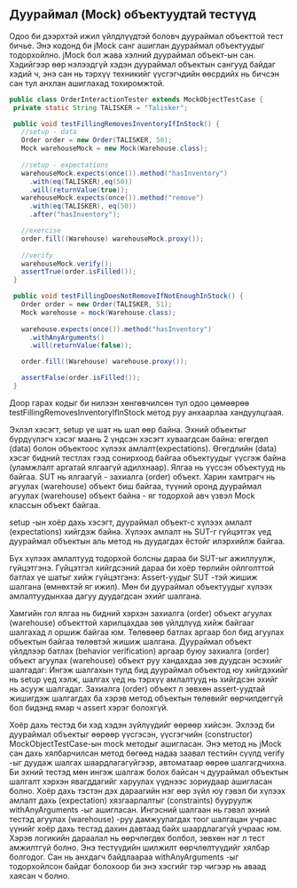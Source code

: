 ## Дуураймал (Mock) объектуудтай тестүүд

Одоо би дээрхтэй ижил үйлдлүүдтэй боловч дуураймал объекттой тест бичье. Энэ кодонд би jMock санг ашиглан дуураймал объектуудыг тодорхойлно. jMock бол жава хэлний дуураймал объект-ын сан. Хэдийгээр өөр нэлээдгүй хэдэн дуураймал объектын сангууд байдаг хэдий ч, энэ сан нь тэрхүү техникийг үүсгэгчдийн өөсрдийх нь бичсэн сан тул анхлан ашиглахад тохиромжтой.

```java
public class OrderInteractionTester extends MockObjectTestCase {
 private static String TALISKER = "Talisker";

 public void testFillingRemovesInventoryIfInStock() {
   //setup - data
   Order order = new Order(TALISKER, 50);
   Mock warehouseMock = new Mock(Warehouse.class);
   
   //setup - expectations
   warehouseMock.expects(once()).method("hasInventory")
     .with(eq(TALISKER),eq(50))
     .will(returnValue(true));
   warehouseMock.expects(once()).method("remove")
     .with(eq(TALISKER), eq(50))
     .after("hasInventory");

   //exercise
   order.fill((Warehouse) warehouseMock.proxy());
   
   //verify
   warehouseMock.verify();
   assertTrue(order.isFilled());
 }

 public void testFillingDoesNotRemoveIfNotEnoughInStock() {
   Order order = new Order(TALISKER, 51);    
   Mock warehouse = mock(Warehouse.class);
     
   warehouse.expects(once()).method("hasInventory")
     .withAnyArguments()
     .will(returnValue(false));

   order.fill((Warehouse) warehouse.proxy());

   assertFalse(order.isFilled());
 }
```


Доор гарах кодыг би нилээн хөнгөвчилсөн тул одоо цөмөөрөө testFillingRemovesInventoryIfInStock метод руу анхаарлаа хандуулцгаая.

Эхлэл хэсэгт, setup үе шат нь шал өөр байна. Эхний объектыг бүрдүүлэгч хэсэг маань 2 үндсэн хэсэгт хуваагдсан байна: өгөгдөл (data) болон объектоос хүлээх амлалт(expectations). Өгөгдлийн (data) хэсэг бидний тестлэх гээд сонирхоод байгаа объектуудыг үүсгэж байна (уламжлалт аргатай ялгаагүй адилхнаар). Ялгаа нь үүссэн объектууд нь байгаа. SUT нь ялгаагүй - захиалга (order) объект. Харин хамтрагч нь агуулах (warehouse) объект биш байгаа, түүний оронд дуураймал агуулах (warehouse) объект байна - яг тодорхой авч үзвэл Mock классын объект байгаа.

setup -ын хоёр дахь хэсэгт, дуураймал объект-с хүлээх амлалт (expectations) хийгдэж байна. Хүлээх амлалт нь SUT-г гүйцэтгэх үед дуураймал объектын аль метод нь дуудагдах ёстойг илэрхийлж байгаа.

Бүх хүлээх амлалтууд тодорхой болсны дараа би SUT-ыг ажиллуулж, гүйцэтгэнэ. Гүйцэтгэл хийгдсэний дараа би хоёр төрлийн ойлголттой батлах үе шатыг хийж гүйцэтгэнэ: Assert-уудыг SUT -тэй жишиж шалгана (өмнөхтэй яг ижил). Мөн би дуураймал объектуудыг хүлээх амлалтуудынхаа дагуу дуудагдсан эхийг шалгана.

Хамгийн гол ялгаа нь бидний хэрхэн захиалга (order) объект агуулах (warehouse) объекттой харилцахдаа зөв үйлдлүүд хийж байгааг шалгахад л оршиж байгаа юм. Төлөвөөр батлах аргаар бол бид агуулах объектын байгаа төлөвтэй жишиж шалгана. Дуураймал объект үйлдлээр батлах (behavior verification) аргаар буюу захиалга (order) объект агуулах (warehouse) объект руу хандахдаа зөв дуудсан эсэхийг шалгадаг: Ингэж шалгахын тулд бид дуураймал объектод юу хийгдэхийг нь setup үед хэлж, шалгах үед нь тэрхүү амлалтууд нь хийгдсэн эхийг нь асууж шалгадаг. Захиалга (order) объект л зөвхөн assert-уудтай жишигдэж шалгагдах ба хэрэв метод объектын төлөвийг өөрчилдөггүй бол бидэнд ямар ч assert хэрэг болохгүй.

Хоёр дахь тестэд би хэд хэдэн зүйлүүдийг өөрөөр хийсэн. Эхлээд би дуураймал объектыг өөрөөр үүсгэсэн, үүсгэгчийн (constructor) MockObjectTestCase-ын mock методыг ашигласан. Энэ метод нь jMock сан дахь хялбарчилсан метод бөгөөд надаа заавал тестийн сүүлд verify -ыг дуудаж шалгах шаардлагагүйгээр, автоматаар өөрөө шалгагдчихна. Би эхний тестэд мөн ингэж шалгаж болох байсан ч дуураймал объектын шалгалт хэрхэн явагддагийг харуулах үүднээс зориудаар ашигласан болно.
Хоёр дахь тэстэн дэх дараагийн нэг өөр зүйл юу гэвэл би хүлээх амлалт дахь (expectation) хязгаарлалтыг (constraints) бууруулж withAnyArguments -ыг ашигласан. Ингэсний шалгаан нь гэвэл эхний тестэд агуулах (warehouse) -руу дамжуулагдах тоог шалгацан учраас үүнийг хоёр дахь тестэд дахин давтаад байх шаардлагагүй учраас юм. Хэрэв логикийн дараалал нь өөрчлөгдөх болбол, зөвхөн нэг л тест амжилтгүй болно. Энэ тестүүдийн шилжилт өөрчлөлтүүдийг хялбар болгодог. Сан нь анхдагч байдлаараа withAnyArguments -ыг тодорхойлсон байдаг болохоор би энэ хэсгийг тэр чигээр нь аваад хаясан ч болно.